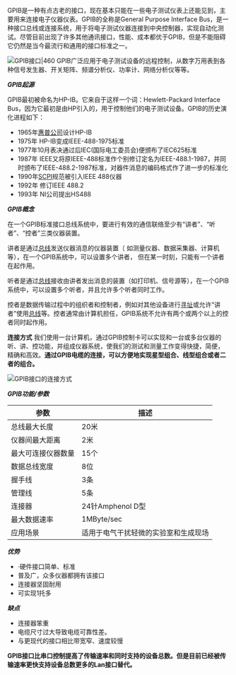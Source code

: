 GPIB是一种有点古老的接口，现在基本只能在一些电子测试仪表上还能见到，主要用来连接电子仪器仪表。GPIB的全称是General Purpose Interface Bus，是一种接口总线或连接系统，用于将电子测试仪器连接到中央控制器，实现自动化测试。尽管目前出现了许多其他通讯接口，性能、成本都优于GPIB，但是不能阻碍它仍然是当今最流行和通用的接口标准之一。

![GPIB接口|460](https://i-blog.csdnimg.cn/blog_migrate/78bfcc60b5b161b9b72ca30af2e37ed1.jpeg)
GPIB广泛应用于电子测试设备的远程控制，从数字万用表到各种信号发生器、开关矩阵、频谱分析仪、功率计、网络分析仪等等。

_**GPIB起源**_

GPIB最初被命名为HP-IB。它来自于这样一个词：Hewlett-Packard Interface Bus，因为它最初是由HP引入的，用于控制他们的电子测试设备。GPIB的历史演化进程如下：

- 1965年[惠普公司](https://link.zhihu.com/?target=https%3A//baike.baidu.com/item/%25E6%2583%25A0%25E6%2599%25AE%25E5%2585%25AC%25E5%258F%25B8)设计HP-IB
- 1975年 HP-IB变成IEEE-488-1975标准
- 1977年10月表决通过后IEC(国际电工委员会)便颁布了IEC625标准
- 1987年 IEEE又将原IEEE-488标准作个别修订定名为IEEE-488.1-1987，并同时颁布了IEEE-488.2-1987标准，对器件消息的编码格式作了进一步的标准化
- 1990年[SCPI](https://link.zhihu.com/?target=https%3A//baike.baidu.com/item/SCPI)规范被引入IEEE 488仪器
- 1992年 修订IEEE 488.2
- 1993年 NI公司提出HS488

_**GPIB概念**_

在一个GPIB标准接口总线系统中，要进行有效的通信联络至少有“讲者”、“听者”、“控者”三类仪器装置。

讲者是通过[总线](https://link.zhihu.com/?target=https%3A//baike.baidu.com/item/%25E6%2580%25BB%25E7%25BA%25BF)发送仪器消息的仪器装置（ 如测量仪器、数据采集器、计算机等），在一个GPIB系统中，可以设置多个讲者， 但在某一时刻，只能有一个讲者在起作用。

听者是通过[总线](https://link.zhihu.com/?target=https%3A//baike.baidu.com/item/%25E6%2580%25BB%25E7%25BA%25BF)接收由讲者发出消息的装置（如打印机、信号源等），在一个GPIB系统中，可以设置多个听者，并且允许多个听者同时工作。

控者是数据传输过程中的组织者和控制者，例如对其他设备进行[寻址](https://link.zhihu.com/?target=https%3A//baike.baidu.com/item/%25E5%25AF%25BB%25E5%259D%2580)或允许“讲者”使用[总线](https://link.zhihu.com/?target=https%3A//baike.baidu.com/item/%25E6%2580%25BB%25E7%25BA%25BF)等。控者通常由计算机担任，GPIB系统不允许有两个或两个以上的控者同时起作用。


**连接方式**
我们使用一台计算机，通过GPIB控制卡可以实现和一台或多台仪器的听、讲、控功能，并组成仪器系统，使我们的测试和测量工作变得快捷，简便， 精确和高效。**通过GPIB电缆的连接，可以方便地实现星型组合、线型组合或者二者的组合。**

![GPIB接口的连接方式](https://i-blog.csdnimg.cn/blog_migrate/a09845cb9b273a34a658497d71510de7.jpeg)


_**GPIB功能/参数**_

|参数|描述|
|---|---|
|总线最大长度|20米|
|仪器间最大距离|2米|
|最大可连接仪器数量|15个|
|数据总线宽度|8位|
|握手线|3条|
|管理线|5条|
|连接器|24针Amphenol D型|
|最大数据速率|1MByte/sec|
|应用场景|适用于电气干扰轻微的实验室和生成现场|

**_优势_**

- ·硬件接口简单、标准
- 普及广，众多仪器都拥有该接口
- 连接器坚固耐用
- 可实现1托多

**_缺点_**

- 连接器笨重
- 电缆尺寸过大导致电缆可靠性差。
- 与更现代的接口相比带宽窄、速度较慢

**GPIB接口比串口控制提高了传输速率和同时支持的设备总数。但是目前已经被传输速率更快支持设备总数更多的Lan接口替代。**